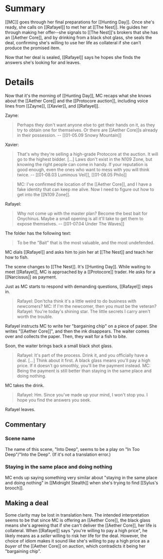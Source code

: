 # Summary
[[MC]] goes through her final preparations for [[Hunting Day]]. Once she's ready, she calls on [[Rafayel]] to met her at [[The Nest]]. He guides her through making her offer--she signals to [[The Nest]]'s brokers that she has an [[Aether Core]], and by drinking from a black shot glass, she seals the deal, confirming she's willing to use her life as collateral if she can't produce the promised item.

Now that her deal is sealed, [[Rafayel]] says he hopes she finds the answers she's looking for and leaves.

# Details
Now that it's the morning of [[Hunting Day]], MC recaps what she knows about the [[Aether Core]] and the [[Protocore auction]], including voice lines from [[Zayne]], [[Xavier]], and [[Rafayel]].

Zayne:
> Perhaps they don't want anyone else to get their hands on it, as they try to obtain one for themselves. Or there are [[Aether Core]]s already in their possession.
> -- [[01-05.09 Snowy Mountain]]

Xavier:
> That's why they're selling a high-grade Protocore at the auction. It will go to the highest bidder. [...] Laws don't exist in the N109 Zone, but knowing the right people can come in handy. If your reputation is good enough, even the ones who want to mess with you will think twice.
> -- [[01-08.03 Luminous Veil]], [[01-08.05 Philo]]

> MC: I've confirmed the location of the [[Aether Core]], and I have a fake identity that can keep me alive. Now I need to figure out how to get into the [[N109 Zone]].

Rafayel:
> Why not come up with the master plan? Become the best bait for Onychinus. Maybe a small opening is all it'll take to get them to expose themselves.
> -- [[01-07.04 Under The Waves]]

The folder has the following text:
> To be the "Bait" that is the most valuable, and the most undefended.

MC dials [[Rafayel]] and asks him to join her at [[The Nest]] and teach her how to fish.

The scene changes to [[The Nest]]. It's [[Hunting Day]]. While waiting to meet [[Rafayel]], MC is approached by a [[Protocore]] trader. He asks for a [[Narcissus]] as payment.

Just as MC starts to respond with demanding questions, [[Rafayel]] steps in.

> Rafayel: Don'tcha think it's a little weird to do business with newcomers?
> MC: If I'm the newcomer, then you must be the veteran?
> Rafayel: You're today's shining star. The little secrets I carry aren't worth the trouble.

Rafayel instructs MC to write her "bargaining chip" on a piece of paper. She writes "[[Aether Core]]", and then the ink disappears. The waiter comes over and collects the paper. Then, they wait for a fish to bite.

Soon, the waiter brings back a small black shot glass.

> Rafayel: It's part of the process. Drink it, and you officially have a deal. [...] Think about it first. A black glass means you'll pay a high price. If it doesn't go smoothly, you'll be the payment instead.
> MC: Being the payment is still better than staying in the same place and doing nothing.

MC takes the drink.

> Rafayel: Hm. Since you've made up your mind, I won't stop you. I hope you find the answers you seek.

Rafayel leaves.

## Commentary

### Scene name
The name of this scene, "Into Deep", seems to be a play on "In Too Deep"/"Into the Deep". (If it's not a translation error.)

### Staying in the same place and doing nothing
MC ends up saying something very similar about "staying in the same place and doing nothing" in [[Midnight Stealth]] when she's trying to find [[Sylus's brooch]].

## Making a deal
Some clarity may be lost in translation here. The intended interpretation seems to be that since MC is offering an [[Aether Core]], the black glass means she's agreeing that if she can't deliver the [[Aether Core]], her life is collateral. When [[Rafayel]] says "you're willing to pay a high price", he likely means as a *seller* willing to risk her life for the deal. However, the choice of idiom makes it sound like she's willing to pay a high price as a *buyer* of the [[Aether Core]] on auction, which contradicts it being her "bargaining chip".